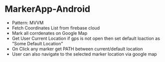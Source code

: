 # MarkerApp-Android


- Pattern: MVVM 
- Fetch Coordinates List from firebase cloud
- Mark all corrdenates on Google Map
- Get User Current Location if gps is not open then set default loaction as "Some Default Location"
- On Click any marker get PATH between current/default location
- User can also navigate to the selected marker location via google map


